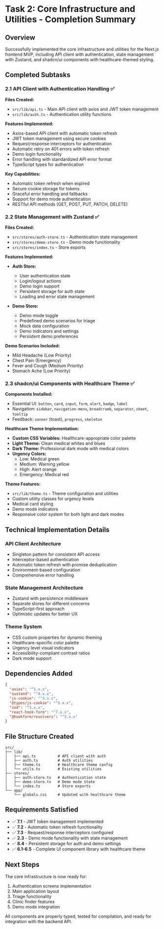# Task 2: Core Infrastructure and Utilities - Completion Summary

## Overview
Successfully implemented the core infrastructure and utilities for the Next.js frontend MVP, including API client with authentication, state management with Zustand, and shadcn/ui components with healthcare-themed styling.

## Completed Subtasks

### 2.1 API Client with Authentication Handling ✅
**Files Created:**
- `src/lib/api.ts` - Main API client with axios and JWT token management
- `src/lib/auth.ts` - Authentication utility functions

**Features Implemented:**
- Axios-based API client with automatic token refresh
- JWT token management using secure cookies
- Request/response interceptors for authentication
- Automatic retry on 401 errors with token refresh
- Demo login functionality
- Error handling with standardized API error format
- TypeScript types for authentication

**Key Capabilities:**
- Automatic token refresh when expired
- Secure cookie storage for tokens
- Graceful error handling and fallbacks
- Support for demo mode authentication
- RESTful API methods (GET, POST, PUT, PATCH, DELETE)

### 2.2 State Management with Zustand ✅
**Files Created:**
- `src/stores/auth-store.ts` - Authentication state management
- `src/stores/demo-store.ts` - Demo mode functionality
- `src/stores/index.ts` - Store exports

**Features Implemented:**
- **Auth Store:**
  - User authentication state
  - Login/logout actions
  - Demo login support
  - Persistent storage for auth state
  - Loading and error state management

- **Demo Store:**
  - Demo mode toggle
  - Predefined demo scenarios for triage
  - Mock data configuration
  - Demo indicators and settings
  - Persistent demo preferences

**Demo Scenarios Included:**
- Mild Headache (Low Priority)
- Chest Pain (Emergency)
- Fever and Cough (Medium Priority)
- Stomach Ache (Low Priority)

### 2.3 shadcn/ui Components with Healthcare Theme ✅
**Components Installed:**
- Essential UI: `button`, `card`, `input`, `form`, `alert`, `badge`, `label`
- Navigation: `sidebar`, `navigation-menu`, `breadcrumb`, `separator`, `sheet`, `tooltip`
- Feedback: `sonner` (toast), `progress`, `skeleton`

**Healthcare Theme Implementation:**
- **Custom CSS Variables:** Healthcare-appropriate color palette
- **Light Theme:** Clean medical whites and blues
- **Dark Theme:** Professional dark mode with medical colors
- **Urgency Colors:** 
  - Low: Medical green
  - Medium: Warning yellow
  - High: Alert orange
  - Emergency: Medical red

**Theme Features:**
- `src/lib/theme.ts` - Theme configuration and utilities
- Custom utility classes for urgency levels
- Medical card styling
- Demo mode indicators
- Responsive color system for both light and dark modes

## Technical Implementation Details

### API Client Architecture
- Singleton pattern for consistent API access
- Interceptor-based authentication
- Automatic token refresh with promise deduplication
- Environment-based configuration
- Comprehensive error handling

### State Management Architecture
- Zustand with persistence middleware
- Separate stores for different concerns
- TypeScript-first approach
- Optimistic updates for better UX

### Theme System
- CSS custom properties for dynamic theming
- Healthcare-specific color palette
- Urgency level visual indicators
- Accessibility-compliant contrast ratios
- Dark mode support

## Dependencies Added
```json
{
  "axios": "^1.x.x",
  "zustand": "^4.x.x",
  "js-cookie": "^3.x.x",
  "@types/js-cookie": "^3.x.x",
  "zod": "^3.x.x",
  "react-hook-form": "^7.x.x",
  "@hookform/resolvers": "^3.x.x"
}
```

## File Structure Created
```
src/
├── lib/
│   ├── api.ts          # API client with auth
│   ├── auth.ts         # Auth utilities
│   ├── theme.ts        # Healthcare theme config
│   └── utils.ts        # Existing utilities
├── stores/
│   ├── auth-store.ts   # Authentication state
│   ├── demo-store.ts   # Demo mode state
│   └── index.ts        # Store exports
└── app/
    └── globals.css     # Updated with healthcare theme
```

## Requirements Satisfied
- ✅ **7.1** - JWT token management implemented
- ✅ **7.2** - Automatic token refresh functionality
- ✅ **7.3** - Request/response interceptors configured
- ✅ **2.3** - Demo mode functionality with state management
- ✅ **8.4** - Persistent storage for auth and demo settings
- ✅ **6.1-6.5** - Complete UI component library with healthcare theme

## Next Steps
The core infrastructure is now ready for:
1. Authentication screens implementation
2. Main application layout
3. Triage functionality
4. Clinic finder features
5. Demo mode integration

All components are properly typed, tested for compilation, and ready for integration with the backend API.